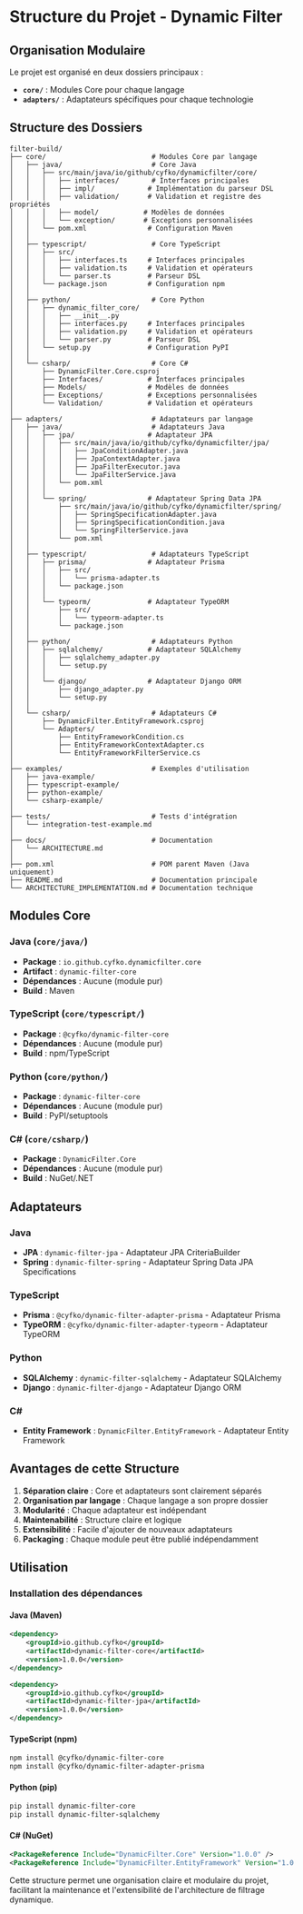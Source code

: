# Structure du Projet - Dynamic Filter

## Organisation Modulaire

Le projet est organisé en deux dossiers principaux :
- **`core/`** : Modules Core pour chaque langage
- **`adapters/`** : Adaptateurs spécifiques pour chaque technologie

## Structure des Dossiers

```
filter-build/
├── core/                          # Modules Core par langage
│   ├── java/                      # Core Java
│   │   ├── src/main/java/io/github/cyfko/dynamicfilter/core/
│   │   │   ├── interfaces/        # Interfaces principales
│   │   │   ├── impl/             # Implémentation du parseur DSL
│   │   │   ├── validation/       # Validation et registre des propriétés
│   │   │   ├── model/           # Modèles de données
│   │   │   └── exception/       # Exceptions personnalisées
│   │   └── pom.xml               # Configuration Maven
│   │
│   ├── typescript/                # Core TypeScript
│   │   ├── src/
│   │   │   ├── interfaces.ts     # Interfaces principales
│   │   │   ├── validation.ts     # Validation et opérateurs
│   │   │   └── parser.ts         # Parseur DSL
│   │   └── package.json          # Configuration npm
│   │
│   ├── python/                    # Core Python
│   │   ├── dynamic_filter_core/
│   │   │   ├── __init__.py
│   │   │   ├── interfaces.py     # Interfaces principales
│   │   │   ├── validation.py     # Validation et opérateurs
│   │   │   └── parser.py         # Parseur DSL
│   │   └── setup.py              # Configuration PyPI
│   │
│   └── csharp/                    # Core C#
│       ├── DynamicFilter.Core.csproj
│       ├── Interfaces/           # Interfaces principales
│       ├── Models/               # Modèles de données
│       ├── Exceptions/           # Exceptions personnalisées
│       └── Validation/           # Validation et opérateurs
│
├── adapters/                      # Adaptateurs par langage
│   ├── java/                      # Adaptateurs Java
│   │   ├── jpa/                  # Adaptateur JPA
│   │   │   ├── src/main/java/io/github/cyfko/dynamicfilter/jpa/
│   │   │   │   ├── JpaConditionAdapter.java
│   │   │   │   ├── JpaContextAdapter.java
│   │   │   │   ├── JpaFilterExecutor.java
│   │   │   │   └── JpaFilterService.java
│   │   │   └── pom.xml
│   │   │
│   │   └── spring/               # Adaptateur Spring Data JPA
│   │       ├── src/main/java/io/github/cyfko/dynamicfilter/spring/
│   │       │   ├── SpringSpecificationAdapter.java
│   │       │   ├── SpringSpecificationCondition.java
│   │       │   └── SpringFilterService.java
│   │       └── pom.xml
│   │
│   ├── typescript/                # Adaptateurs TypeScript
│   │   ├── prisma/               # Adaptateur Prisma
│   │   │   ├── src/
│   │   │   │   └── prisma-adapter.ts
│   │   │   └── package.json
│   │   │
│   │   └── typeorm/              # Adaptateur TypeORM
│   │       ├── src/
│   │       │   └── typeorm-adapter.ts
│   │       └── package.json
│   │
│   ├── python/                    # Adaptateurs Python
│   │   ├── sqlalchemy/           # Adaptateur SQLAlchemy
│   │   │   ├── sqlalchemy_adapter.py
│   │   │   └── setup.py
│   │   │
│   │   └── django/               # Adaptateur Django ORM
│   │       ├── django_adapter.py
│   │       └── setup.py
│   │
│   └── csharp/                    # Adaptateurs C#
│       ├── DynamicFilter.EntityFramework.csproj
│       └── Adapters/
│           ├── EntityFrameworkCondition.cs
│           ├── EntityFrameworkContextAdapter.cs
│           └── EntityFrameworkFilterService.cs
│
├── examples/                      # Exemples d'utilisation
│   ├── java-example/
│   ├── typescript-example/
│   ├── python-example/
│   └── csharp-example/
│
├── tests/                         # Tests d'intégration
│   └── integration-test-example.md
│
├── docs/                          # Documentation
│   └── ARCHITECTURE.md
│
├── pom.xml                        # POM parent Maven (Java uniquement)
├── README.md                      # Documentation principale
└── ARCHITECTURE_IMPLEMENTATION.md # Documentation technique
```

## Modules Core

### Java (`core/java/`)
- **Package** : `io.github.cyfko.dynamicfilter.core`
- **Artifact** : `dynamic-filter-core`
- **Dépendances** : Aucune (module pur)
- **Build** : Maven

### TypeScript (`core/typescript/`)
- **Package** : `@cyfko/dynamic-filter-core`
- **Dépendances** : Aucune (module pur)
- **Build** : npm/TypeScript

### Python (`core/python/`)
- **Package** : `dynamic-filter-core`
- **Dépendances** : Aucune (module pur)
- **Build** : PyPI/setuptools

### C# (`core/csharp/`)
- **Package** : `DynamicFilter.Core`
- **Dépendances** : Aucune (module pur)
- **Build** : NuGet/.NET

## Adaptateurs

### Java
- **JPA** : `dynamic-filter-jpa` - Adaptateur JPA CriteriaBuilder
- **Spring** : `dynamic-filter-spring` - Adaptateur Spring Data JPA Specifications

### TypeScript
- **Prisma** : `@cyfko/dynamic-filter-adapter-prisma` - Adaptateur Prisma
- **TypeORM** : `@cyfko/dynamic-filter-adapter-typeorm` - Adaptateur TypeORM

### Python
- **SQLAlchemy** : `dynamic-filter-sqlalchemy` - Adaptateur SQLAlchemy
- **Django** : `dynamic-filter-django` - Adaptateur Django ORM

### C#
- **Entity Framework** : `DynamicFilter.EntityFramework` - Adaptateur Entity Framework

## Avantages de cette Structure

1. **Séparation claire** : Core et adaptateurs sont clairement séparés
2. **Organisation par langage** : Chaque langage a son propre dossier
3. **Modularité** : Chaque adaptateur est indépendant
4. **Maintenabilité** : Structure claire et logique
5. **Extensibilité** : Facile d'ajouter de nouveaux adaptateurs
6. **Packaging** : Chaque module peut être publié indépendamment

## Utilisation

### Installation des dépendances

#### Java (Maven)
```xml
<dependency>
    <groupId>io.github.cyfko</groupId>
    <artifactId>dynamic-filter-core</artifactId>
    <version>1.0.0</version>
</dependency>

<dependency>
    <groupId>io.github.cyfko</groupId>
    <artifactId>dynamic-filter-jpa</artifactId>
    <version>1.0.0</version>
</dependency>
```

#### TypeScript (npm)
```bash
npm install @cyfko/dynamic-filter-core
npm install @cyfko/dynamic-filter-adapter-prisma
```

#### Python (pip)
```bash
pip install dynamic-filter-core
pip install dynamic-filter-sqlalchemy
```

#### C# (NuGet)
```xml
<PackageReference Include="DynamicFilter.Core" Version="1.0.0" />
<PackageReference Include="DynamicFilter.EntityFramework" Version="1.0.0" />
```

Cette structure permet une organisation claire et modulaire du projet, facilitant la maintenance et l'extensibilité de l'architecture de filtrage dynamique.
